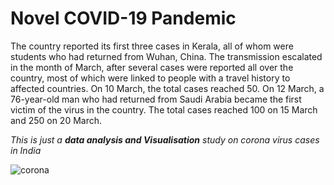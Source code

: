 # Novel COVID-19 Pandemic
The country reported its first three cases in Kerala, all of whom were students who had returned from Wuhan, China. The transmission escalated in the month of March, after several cases were reported all over the country, most of which were linked to people with a travel history to affected countries. On 10 March, the total cases reached 50. On 12 March, a 76-year-old man who had returned from Saudi Arabia became the first victim of the virus in the country. The total cases reached 100 on 15 March and 250 on 20 March.

*This is just a **data analysis and Visualisation** study on corona virus cases in India*

![corona](https://user-images.githubusercontent.com/32237416/80790201-d35d5880-8bab-11ea-884b-41aa05119e18.jpeg)

